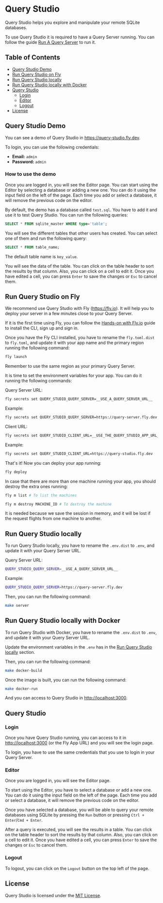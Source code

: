 # Query Studio

Query Studio helps you explore and manipulate your remote SQLite databases.

To use Query Studio it is required to have a Query Server running. You can follow the guide [Run A Query Server](https://github.com/gc-victor/query?tab=readme-ov-file#run-a-query-server) to run it.

## Table of Contents

- [Query Studio Demo](#query-studio-demo)
- [Run Query Studio on Fly](#run-query-studio-on-fly)
- [Run Query Studio locally](#run-query-studio-locally)
- [Run Query Studio locally with Docker](#run-query-studio-locally-with-docker)
- [Query Studio](#query-studio)
  - [Login](#login)
  - [Editor](#editor)
  - [Logout](#logout)
- [License](#license)

## Query Studio Demo

You can see a demo of Query Studio in <https://query-studio.fly.dev>.

To login, you can use the following credentials:

- **Email:** `admin`
- **Password:** `admin`

### How to use the demo

Once you are logged in, you will see the Editor page. You can start using the Editor by selecting a database or adding a new one. You can do it using the input field on the left of the page. Each time you add or select a database, it will remove the previous code on the editor.

By default, the demo has a database called `test.sql`. You have to add it and use it to test Query Studio. You can run the following queries:

```sql
SELECT * FROM sqlite_master WHERE type='table';
```

You will see the different tables that other users has created. You can select one of them and run the following query:

```sql
SELECT * FROM table_name;
```

The default table name is `key_value`.

You will see the data of the table. You can click on the table header to sort the results by that column. Also, you can click on a cell to edit it. Once you have edited a cell, you can press `Enter` to save the changes or `Esc` to cancel them.

## Run Query Studio on Fly

We recommend use Query Studio with Fly (<https://fly.io>). It will help you to deploy your server in a few minutes close to your Query Server.

If it is the first time using Fly, you can follow the [Hands-on with Fly.io](https://fly.io/docs/hands-on/) guide to install the CLI, sign up and sign in.

Once you have the Fly CLI installed, you have to rename the `fly.toml.dist` to `fly.toml`, and update it with your app name and the primary region running the following command:

```sh
fly launch
```

Remember to use the same region as your primary Query Server.

It is time to set the environment variables for your app. You can do it running the following commands:

Query Server URL:

```sh
fly secrets set QUERY_STUDIO_QUERY_SERVER=__USE_A_QUERY_SERVER_URL__
```

Example:

```sh
fly secrets set QUERY_STUDIO_QUERY_SERVER=https://query-server.fly.dev
```

Client URL:

```sh
fly secrets set QUERY_STUDIO_CLIENT_URL=__USE_THE_QUERY_STUDIO_APP_URL__
```

Example:

```sh
fly secrets set QUERY_STUDIO_CLIENT_URL=https://query-studio.fly.dev
```

That's it! Now you can deploy your app running:

```sh
fly deploy
```

In case that there are more than one machine running your app, you should destroy the extra ones running:

```sh
fly m list # To list the machines
```

```sh
fly m destroy MACHINE_ID # To destroy the machine
```

It is needed because we save the session in memory, and it will be lost if the request flights from one machine to another.

## Run Query Studio locally

To run Query Studio locally, you have to rename the `.env.dist` to `.env`, and update it with your Query Server URL.

Query Server URL:

```sh
QUERY_STUDIO_QUERY_SERVER=__USE_A_QUERY_SERVER_URL__
```

Example:

```sh
QUERY_STUDIO_QUERY_SERVER=https://query-server.fly.dev
```

Then, you can run the following command:

```sh
make server
```

## Run Query Studio locally with Docker

To run Query Studio with Docker, you have to rename the `.env.dist` to `.env`, and update it with your Query Server URL.

Update the environment variables in the `.env` has in the [Run Query Studio locally](#run-query-studio-locally) section.

Then, you can run the following command:

```sh
make docker-build
```

Once the image is built, you can run the following command:

```sh
make docker-run
```

And you can access to Query Studio in <http://localhost:3000>.

## Query Studio

### Login

Once you have Query Studio running, you can access to it in <http://localhost:3000> (or the Fly App URL) and you will see the login page.

To login, you have to use the same credentials that you use to login in your Query Server.

### Editor

Once you are logged in, you will see the Editor page.

To start using the Editor, you have to select a database or add a new one. You can do it using the input field on the left of the page. Each time you add or select a database, it will remove the previous code on the editor.

Once you have selected a database, you will be able to query your remote databases using SQLite by pressing the `Run` button or pressing `Ctrl + Enter`/`Cmd + Enter`.

After a query is executed, you will see the results in a table. You can click on the table header to sort the results by that column. Also, you can click on a cell to edit it. Once you have edited a cell, you can press `Enter` to save the changes or `Esc` to cancel them.

### Logout

To logout, you can click on the `Logout` button on the top left of the page.

## License

Query Studio is licensed under the [MIT License](./LICENSE).
